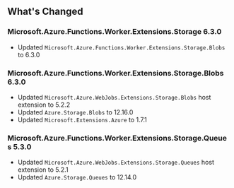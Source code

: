 ## What's Changed

<!-- Please add your release notes in the following format:
- My change description (#PR/#issue)
-->

### Microsoft.Azure.Functions.Worker.Extensions.Storage 6.3.0

- Updated `Microsoft.Azure.Functions.Worker.Extensions.Storage.Blobs` to 6.3.0

### Microsoft.Azure.Functions.Worker.Extensions.Storage.Blobs 6.3.0

- Updated `Microsoft.Azure.WebJobs.Extensions.Storage.Blobs` host extension to 5.2.2
- Updated `Azure.Storage.Blobs` to 12.16.0
- Updated `Microsoft.Extensions.Azure` to 1.7.1

### Microsoft.Azure.Functions.Worker.Extensions.Storage.Queues 5.3.0

- Updated `Microsoft.Azure.WebJobs.Extensions.Storage.Queues` host extension to 5.2.1
- Updated `Azure.Storage.Queues` to 12.14.0